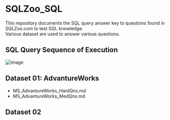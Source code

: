 # SQLZoo_SQL
This repository documents the SQL query answer key to questions found in SQLZoo.com to test SQL knowledge.\
Various dataset are used to answer various questions. 

## SQL Query Sequence of Execution

![image](https://github.com/user-attachments/assets/f3cb0c00-0947-4e33-838c-4c173c3820fe)


## Dataset 01: AdvantureWorks
* MS_AdvantureWorks_HardQns.md
* MS_AdvantureWorks_MedQns.md

## Dataset 02
